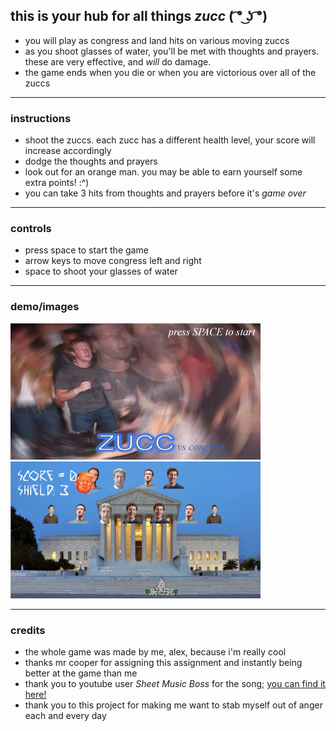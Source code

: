 
## this is your hub for all things **_zucc_** **( ͡° ͜ʖ ͡°)**
- you will play as congress and land hits on various moving zuccs
- as you shoot glasses of water, you'll be met with thoughts and prayers. these are very effective, and *will* do damage.
- the game ends when you die or when you are victorious over all of the zuccs

***

### instructions
- shoot the zuccs. each zucc has a different health level, your score will increase accordingly
- dodge the thoughts and prayers
- look out for an orange man. you may be able to earn yourself some extra points! :^)
- you can take 3 hits from thoughts and prayers before it's _game over_

***

### controls 
- press space to start the game
- arrow keys to move congress left and right
- space to shoot your glasses of water

*** 

### demo/images
![alt text](https://raw.githubusercontent.com/alexyeet/zucc-shooter/master/start_screenshot2.png)
![alt text but 2](https://raw.githubusercontent.com/alexyeet/zucc-shooter/master/in_game_screenshot2.png) 

***

### credits 
- the whole game was made by me, alex, because i'm really cool
- thanks mr cooper for assigning this assignment and instantly being better at the game than me
- thank you to youtube user *Sheet Music Boss* for the song; [you can find it here!](https://www.youtube.com/watch?v=ADU5v9EZ2G8&t=16s)
- thank you to this project for making me want to stab myself out of anger each and every day
